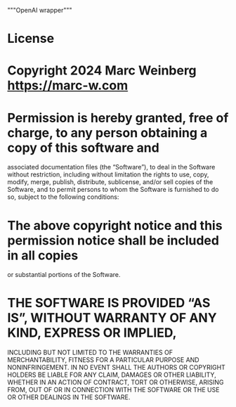 """OpenAI wrapper"""

# License

# Copyright 2024 Marc Weinberg https://marc-w.com

# Permission is hereby granted, free of charge, to any person obtaining a copy of this software and 
associated documentation files (the “Software”), to deal in the Software without restriction, including 
without limitation the rights to use, copy, modify, merge, publish, distribute, sublicense, and/or 
sell copies of the Software, and to permit persons to whom the Software is furnished to do so, subject 
to the following conditions:

# The above copyright notice and this permission notice shall be included in all copies 
or substantial portions of the Software.

# THE SOFTWARE IS PROVIDED “AS IS”, WITHOUT WARRANTY OF ANY KIND, EXPRESS OR IMPLIED, 
INCLUDING BUT NOT LIMITED TO THE WARRANTIES OF MERCHANTABILITY, FITNESS FOR A PARTICULAR 
PURPOSE AND NONINFRINGEMENT. IN NO EVENT SHALL THE AUTHORS OR COPYRIGHT HOLDERS BE LIABLE 
FOR ANY CLAIM, DAMAGES OR OTHER LIABILITY, WHETHER IN AN ACTION OF CONTRACT, TORT OR OTHERWISE, 
ARISING FROM, OUT OF OR IN CONNECTION WITH THE SOFTWARE OR THE USE OR OTHER 
DEALINGS IN THE SOFTWARE.
